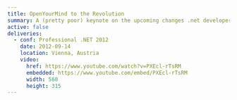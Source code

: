```yaml
---
title: OpenYourMind to the Revolution
summary: A (pretty poor) keynote on the upcoming changes .net developers will face in the next few years
active: false
deliveries:
  - conf: Professional .NET 2012
    date: 2012-09-14
    location: Vienna, Austria
    video:
      href: https://www.youtube.com/watch?v=PXEcl-rTsRM
      embedded: https://www.youtube.com/embed/PXEcl-rTsRM
      width: 560
      height: 315
---
```

